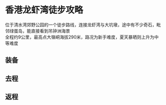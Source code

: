 # 香港龙虾湾徒步攻略

位于清水湾郊野公园的一个徒步路线，连接龙虾湾与大坑墩，途中有不少奇石，毗邻绿蛋岛，能直接看到吊钟洲海景  
全程约9公里，最高点大嶺峒海拔290米，路况为新手难度，夏天暴晒则上升为中等难度  


## 装备

## 去程

## 返程
